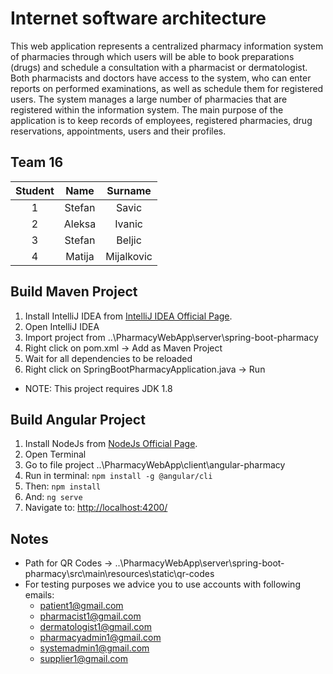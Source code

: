 # Internet software architecture

This web application represents a centralized pharmacy information system of pharmacies through which users will be able to book preparations (drugs) and schedule a consultation with a pharmacist or dermatologist. Both pharmacists and doctors have access to the system, who can enter reports on performed examinations, as well as schedule them for registered users. The system manages a large number of pharmacies that are registered within the information system. The main purpose of the application is to keep records of employees, registered pharmacies, drug reservations, appointments, users and their profiles.

## Team 16 

| Student  | Name  | Surname |
| :---: | :---:  | :---:  | 
| 1  | Stefan | Savic  | 
| 2  | Aleksa | Ivanic  |
| 3  | Stefan | Beljic  |
| 4  | Matija | Mijalkovic  |

## Build Maven Project

1. Install IntelliJ IDEA from [IntelliJ IDEA Official Page](https://www.jetbrains.com/idea/download/#section=windows).
2. Open IntelliJ IDEA  
3. Import project from ..\PharmacyWebApp\server\spring-boot-pharmacy 
4. Right click on pom.xml -> Add as Maven Project
5. Wait for all dependencies to be reloaded
6. Right click on SpringBootPharmacyApplication.java -> Run
* NOTE: This project requires JDK 1.8

## Build Angular Project 

1. Install NodeJs from [NodeJs Official Page](https://nodejs.org/en).
2. Open Terminal
3. Go to file project ..\PharmacyWebApp\client\angular-pharmacy
4. Run in terminal: ```npm install -g @angular/cli```
5. Then: ```npm install```
6. And: ```ng serve```
7. Navigate to: [http://localhost:4200/](http://localhost:4200/)

## Notes
* Path for QR Codes -> ..\PharmacyWebApp\server\spring-boot-pharmacy\src\main\resources\static\qr-codes
* For testing purposes we advice you to use accounts with following emails:
  * patient1@gmail.com
  * pharmacist1@gmail.com
  * dermatologist1@gmail.com
  * pharmacyadmin1@gmail.com
  * systemadmin1@gmail.com
  * supplier1@gmail.com
